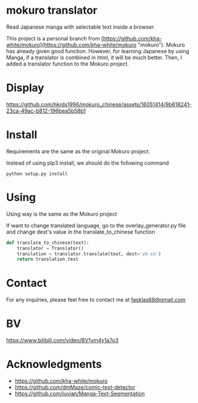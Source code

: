# mokuro translator

Read Japanese manga with selectable text inside a browser.

This project is a personal branch from  [https://github.com/kha-white/mokuro](https://github.com/kha-white/mokuro "mokuro"). Mokuro has already given good function. However, for learning Japanese by using Manga, if a translator is combined in html, it will be much better. Then, I added a translator function to the Mokuro project.

# Display
https://github.com/hkrds1996/mokuro_chinese/assets/16051414/9b618241-23ca-49ac-b812-196bea5b58b1


# Install
Requirements are the same as the original Mokuro project.

Instead of using pip3 install, we should do the following command   
```commandline
python setup.py install
```

# Using
Using way is the same as the Mokuro project

If want to change translated language, go to the overlay_generator.py file and change dest's value in the translate_to_chinese function  

```python
def translate_to_chinese(text):
    translator = Translator()
    translation = translator.translate(text, dest='zh-cn')
    return translation.text
```
# Contact
For any inquiries, please feel free to contact me at fasklas68@gmail.com

# BV
https://www.bilibili.com/video/BV1vm4y1a7o3

# Acknowledgments
- https://github.com/kha-white/mokuro
- https://github.com/dmMaze/comic-text-detector
- https://github.com/juvian/Manga-Text-Segmentation
